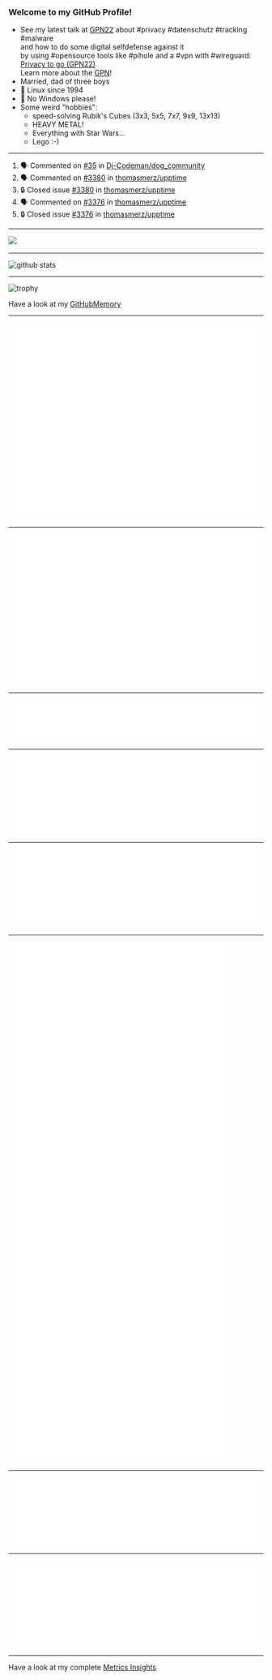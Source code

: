 ### Welcome to my GitHub Profile!
  
- See my latest talk at [GPN22](https://media.ccc.de/c/gpn22?sort=date) about #privacy #datenschutz #tracking #malware  
  and how to do some digital selfdefense against it  
  by using #opensource tools like #pihole and a #vpn with #wireguard:  
  [Privacy to go (GPN22)](https://github.com/thomasmerz/talks/tree/main/2024_05_30_GPN22_Privacy_to_go)  
  Learn more about the [GPN](https://entropia.de/GPN)!
- Married, dad of three boys
- 🐧 Linux since 1994
- 🚫 No Windows please!
- Some weird "hobbies":
  - speed-solving Rubik's Cubes (3x3, 5x5, 7x7, 9x9, 13x13)
  - HEAVY METAL!
  - Everything with Star Wars…
  - Lego :-)
  
---

<!--START_SECTION:activity-->
1. 🗣 Commented on [#35](https://github.com/Dj-Codeman/dog_community/issues/35#issuecomment-2634336801) in [Dj-Codeman/dog_community](https://github.com/Dj-Codeman/dog_community)
2. 🗣 Commented on [#3380](https://github.com/thomasmerz/upptime/issues/3380#issuecomment-2632945176) in [thomasmerz/upptime](https://github.com/thomasmerz/upptime)
3. 🔒 Closed issue [#3380](https://github.com/thomasmerz/upptime/issues/3380) in [thomasmerz/upptime](https://github.com/thomasmerz/upptime)
4. 🗣 Commented on [#3376](https://github.com/thomasmerz/upptime/issues/3376#issuecomment-2632945050) in [thomasmerz/upptime](https://github.com/thomasmerz/upptime)
5. 🔒 Closed issue [#3376](https://github.com/thomasmerz/upptime/issues/3376) in [thomasmerz/upptime](https://github.com/thomasmerz/upptime)
<!--END_SECTION:activity-->

---

![](https://komarev.com/ghpvc/?username=thomasmerz)

---
  
![github stats](https://github-readme-stats.vercel.app/api?username=thomasmerz&show_icons=true)  
  
---
  
![trophy](https://github-profile-trophy.vercel.app/?username=thomasmerz&column=3&margin-w=10&margin-h=10)  
  
Have a look at my [GitHubMemory](https://githubmemory.com/@thomasmerz)
  
---
  
![Metrics Base](/metrics.base.svg)
  
---
  
![My coding habits](/metrics.plugin.habits.charts.svg)
  
---
  
![My coding facts](/metrics.plugin.habits.facts.svg)
  
---
  
![Followup Opened by me](/metrics.plugin.followup.user.svg)
  
---
  
![Followup Opened on user's repositories](/metrics.plugin.followup.svg)
  
---
  
![My Achievmens](/metrics.plugin.achievements.svg)
  
---
  
![My Languages Details](/metrics.plugin.languages.details.svg)
  
---
  
![My Languages Indepth](/metrics.plugin.languages.indepth.svg)
  
---
  
Have a look at my complete [Metrics Insights](https://metrics.lecoq.io/about/thomasmerz)

